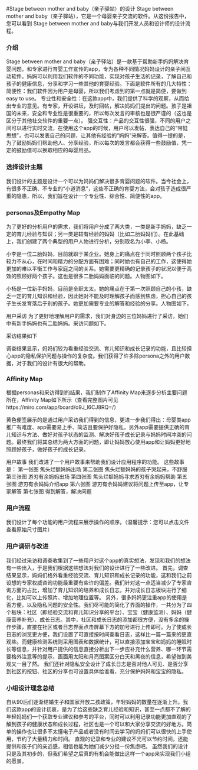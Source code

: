 #Stage between mother and baby（亲子驿站）的设计
Stage between mother and baby（亲子驿站），它是一个母婴亲子交流的软件。从这份报告中，您可以看到 Stage between mother and baby与我们开发人员和设计师的设计流程。
### 介绍
Stage between mother and baby（亲子驿站）是一款基于帮助新手妈妈解决育婴问题，和专家进行育婴工作宣传的app，专为各种不同情况妈妈设计的亲子间互动软件。妈妈可以利用我们软件的不同功能，实现对孩子生活的记录，了解自己和孩子的健康信息，分享和学习一些其他的育婴经验。下面是软件所有的几大特性：
简便性：我们软件因为用户是母婴，所以我们考虑到的第一点就是简便，要做到easy to use。
专业性和安全性：在这款app中，我们提供了科学的观察，从而给出专业的意见。有专家，开设讲坛，及时回帖，解决妈妈们提出的问题。孩子是祖国的未来，安全和专业性是很重要的，所以每次发言的审核也是很严谨的（这也是区分于其他社交软件的重要一点）。
强交互性：产品的交互性很强，不同的用户之间可以进行实时交流，在使用这个app的时候，用户可以发帖，表达自己的“带娃思想”，也可以发表自己的问题，让其他有经验的“妈妈”来解答。值得一提的是，为了鼓励妈妈们帮助他人、分享经验，所以每次的发言都会获得一些鼓励值，凭一定的鼓励值可以换取相应的母婴用品。

### 选择设计主题
我们设计的主题是设计一个可以为妈妈们解决很多育婴问题的软件。当今社会上，有很多不正确、不专业的“小道消息”，这些不正确的育婴方法，会对孩子造成很严重的隐患，所以，我们旨在设计一个专业性、综合性、简便性的app。

### personas及Empathy Map
为了更好的分析用户的需求，我们将用户分成了两大类，一类是新手妈妈，缺乏一定的育儿经验与知识；另一类是较有经验的妈妈（比如二胎妈妈们）。在此基础上，我们创建了两个典型的用户人物进行分析，分别取名为小李、小杨。

小李是一位二胎妈妈，目前就职于某企业。她身上的痛点在于同时照顾两个孩子比较力不从心，在时间和精力的分配方面有困难；同时她也有自己的工作，这使得她更加的难以平衡工作与家庭之间的关系。她需要更精确的记录孩子的状况以便于高效的照顾好两个孩子。这也是很多二胎妈妈面临的问题。人物图如下。

 


小杨是一位新手妈妈，目前是全职太太。她的痛点在于第一次照顾自己的小孩，缺乏一定的育儿知识和经验，因此她对不能及时理解孩子而感到焦虑，担心自己的孩子生长发育落后于别的孩子。她更加需要专业的解答和经验的分享。人物图如下。

 


用户采访
为了更好地理解用户的需求，我们对身边的三位妈妈进行了采访，她们中有新手妈妈也有二胎妈妈。采访问题如下。

  

采访结果如下

  
 
调查结果显示，妈妈们较为看重经验交流、育儿知识和成长记录的功能，且比较担心app的隐私保护问题与操作的复杂度。我们获得了许多除persona之外的用户数据，对于我们的设计有很大的帮助。

### Affinity Map
根据personas和采访得到的结果，我们制作了Affinity Map来逐步分析主要问题所在，Affinity Map如下所示（查看完整图片可见https://miro.com/app/board/o9J_l6CJ8RQ=/）
 
黄色便签展示的是通过用户采访我们得到的信息，更进一步我们得出：母婴类app推广有难度、app需要易上手、简洁且要保护好隐私，另外app需要提供正确的育儿知识与方法、做好对孩子状态的监测、解决好孩子成长记录与妈妈时间冲突的问题。最终我们将其总结为两大方面的问题，即让妈妈放心使用app和让妈妈更好地照顾好孩子，做好孩子的成长记录。

用户故事
我们改进了一个用户故事来帮助我们设计应用程序的功能。
这些故事是：
第一张图   焦头烂额妈妈出场
第二张图   焦头烂额妈妈的孩子哭起来，不舒服
第三张图   游刃有余妈妈出场
第四张图   焦头烂额妈妈寻求游刃有余妈妈帮助
第五张图   游刃有余妈妈介绍app
第六张图   游刃有余妈妈建议将问题上传至app，让专家解答
第七张图   得到解答，解决问题
  
### 用户流程
我们设计了每个功能的用户流程来展示操作的顺序。（温馨提示：您可以点击文件查看原始尺寸图片）
 

### 用户调研与改进
我们经过采访和调查收集到了一些用户对这个app的真实想法，发现和我们的想法有一些出入，于是我们根据这些想法对我们的设计进行了一些改进。
首先，调查结果显示，妈妈们格外看重经验交流、育儿知识和成长记录的功能，这和我们之前设想的专家权威咨询功能最重要有些许的偏差。我们针对这一点适当减少了专家咨询方面的占比，增加了育儿知识的培养和成长日志，并对成长日志板块进行了细化，比如可以上传照片、增加地理位置等。
另外，很多妈妈更注重app的使用是否方便，以及隐私问题的安全性。我们尽可能的简化了界面的操作，一共分为了四个板块：社区（即经验交流和育儿知识分享的平台）、宝宝（健康监测）、妈妈（健康营养补充）、成长日志。其中，社区和成长日志的添加都很方便，没有多余的操作步骤，直接在社区或者日志界面点击屏幕下方的加号进行上传即可。为了使成长日志的浏览更方便，我们设置了可直接按时间查看日志，这样比一篇一篇来的更直观些。而健康检测系统则采用图表和数据统计，可以直接添加宝宝和妈妈的睡眠时长等信息，并针对用户提供的信息直接分析出下一步应补充什么营养、哪一环节需要格外注意等的提示，画面用太阳和月亮图案区分白天和黑夜的信息，希望做到美观又一目了然。
我们还针对隐私安全设计了成长日志是否对他人可见、是否分享到社区的按钮、社区的分享也可设置具体给谁看，充分保护妈妈和宝宝的隐私。

### 小组设计理念总结
自从90后们逐渐结婚生子和国家开放二孩政策，年轻妈妈的数量在逐渐上升。我们这款app的设计初衷，是为了给这些缺乏育儿经验和知识，甚至一点都不了解的年轻妈妈们一个获取专业建议和参考的平台，同时可以利用记录功能更加直观的了解到孩子的健康状态和成长过程，社区也是一个可以和大家分享交流的好地方。简单的操作也让很多不太懂电子产品或者没有时间去学习的妈妈们可以很快的上手使用，节约了大量精力和时间。
直观的记录和专业的建议不光可以节约时间，还能提供和孩子们的亲近感，相信也能为她们减少分担一份焦虑吧。
虽然我们的设计只是及其初步的，但我们希望之后真的有机会能做出这样一个app来实现我们小组的愿景。
